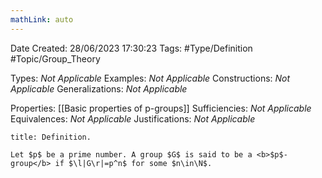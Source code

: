 ```yaml
---
mathLink: auto
---
```


<div class="topSpace"></div>

Date Created: 28/06/2023 17:30:23
Tags: #Type/Definition #Topic/Group_Theory

Types: <i>Not Applicable</i>
Examples: <i>Not Applicable</i>
Constructions: <i>Not Applicable</i>
Generalizations: <i>Not Applicable</i>

Properties: [[Basic properties of p-groups]]
Sufficiencies: <i>Not Applicable</i>
Equivalences: <i>Not Applicable</i>
Justifications: <i>Not Applicable</i>

``` ad-Definition
title: Definition.

Let $p$ be a prime number. A group $G$ is said to be a <b>$p$-group</b> if $\l|G\r|=p^n$ for some $n\in\N$.

```
